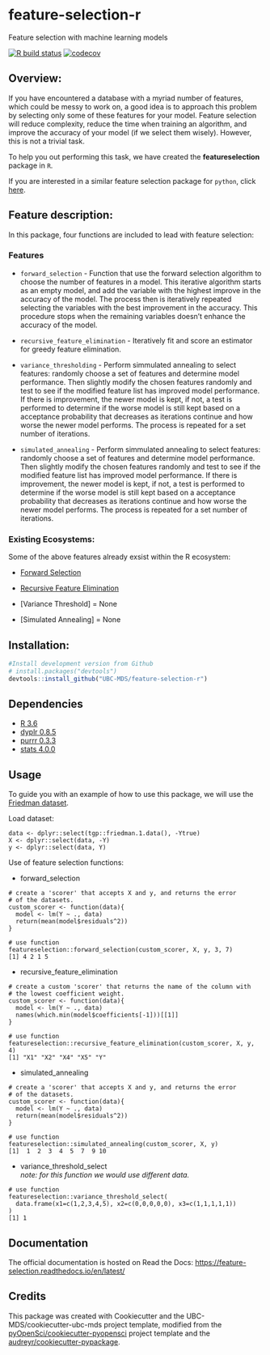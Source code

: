 
<!-- README.md is generated from README.Rmd. Please edit that file -->

# feature-selection-r

Feature selection with machine learning models

<!-- badges: start -->

[![R build
status](https://github.com/UBC-MDS/feature-selection-r/workflows/R-CMD-check/badge.svg)](https://github.com/UBC-MDS/feature-selection-r/actions)
[![codecov](https://codecov.io/gh/UBC-MDS/feature-selection-r/branch/testcheck/graph/badge.svg)](https://codecov.io/gh/UBC-MDS/feature-selection-r)
<!-- badges: end -->

## Overview:

If you have encountered a database with a myriad number of features,
which could be messy to work on, a good idea is to approach this problem
by selecting only some of these features for your model. Feature
selection will reduce complexity, reduce the time when training an
algorithm, and improve the accuracy of your model (if we select them
wisely). However, this is not a trivial task.

To help you out performing this task, we have created the
**featureselection** package in `R`.

If you are interested in a similar feature selection package for
`python`, click
[here](https://github.com/UBC-MDS/feature-selection-python).

## Feature description:

In this package, four functions are included to lead with feature
selection:

### Features

  - `forward_selection` - Function that use the forward selection
    algorithm to choose the number of features in a model. This
    iterative algorithm starts as an empty model, and add the variable
    with the highest improve in the accuracy of the model. The process
    then is iteratively repeated selecting the variables with the best
    improvement in the accuracy. This procedure stops when the remaining
    variables doesn’t enhance the accuracy of the model.

  - `recursive_feature_elimination` - Iteratively fit and score an
    estimator for greedy feature elimination.

  - `variance_thresholding` - Perform simmulated annealing to select
    features: randomly choose a set of features and determine model
    performance. Then slightly modify the chosen features randomly and
    test to see if the modified feature list has improved model
    performance. If there is improvement, the newer model is kept, if
    not, a test is performed to determine if the worse model is still
    kept based on a acceptance probability that decreases as iterations
    continue and how worse the newer model performs. The process is
    repeated for a set number of iterations.

  - `simulated_annealing` - Perform simmulated annealing to select
    features: randomly choose a set of features and determine model
    performance. Then slightly modify the chosen features randomly and
    test to see if the modified feature list has improved model
    performance. If there is improvement, the newer model is kept, if
    not, a test is performed to determine if the worse model is still
    kept based on a acceptance probability that decreases as iterations
    continue and how worse the newer model performs. The process is
    repeated for a set number of iterations.

### Existing Ecosystems:

Some of the above features already exsist within the R ecosystem:

  - [Forward
    Selection](https://www.rdocumentation.org/packages/MXM/versions/0.9.4/topics/Forward%20selection)

  - [Recursive Feature
    Elimination](https://www.rdocumentation.org/packages/caret/versions/6.0-85/topics/rfe)

  - \[Variance Threshold\] = None

  - \[Simulated Annealing\] = None

## Installation:

``` r
#Install development version from Github
# install.packages("devtools")
devtools::install_github("UBC-MDS/feature-selection-r")
```

## Dependencies

  - [R 3.6](https://www.r-project.org/)
  - [dyplr 0.8.5](https://dplyr.tidyverse.org/)
  - [purrr 0.3.3](https://purrr.tidyverse.org/)
  - [stats 4.0.0](https://stat.ethz.ch/R-manual/R-devel/library/stats/html/00Index.html)

## Usage

To guide you with an example of how to use this package, we will use the
[Friedman
dataset](https://www.rdocumentation.org/packages/tgp/versions/2.4-14/topics/friedman.1.data).

Load dataset:

    data <- dplyr::select(tgp::friedman.1.data(), -Ytrue)
    X <- dplyr::select(data, -Y)
    y <- dplyr::select(data, Y)

Use of feature selection functions:

  - forward\_selection

<!-- end list -->

    # create a 'scorer' that accepts X and y, and returns the error
    # of the datasets.
    custom_scorer <- function(data){
      model <- lm(Y ~ ., data)
      return(mean(model$residuals^2))
    }
    
    # use function
    featureselection::forward_selection(custom_scorer, X, y, 3, 7)
    [1] 4 2 1 5

  - recursive\_feature\_elimination

<!-- end list -->

    # create a custom 'scorer' that returns the name of the column with
    # the lowest coefficient weight.
    custom_scorer <- function(data){
      model <- lm(Y ~ ., data)
      names(which.min(model$coefficients[-1]))[[1]]
    }
    
    # use function
    featureselection::recursive_feature_elimination(custom_scorer, X, y, 4)
    [1] "X1" "X2" "X4" "X5" "Y"

  - simulated\_annealing

<!-- end list -->

    # create a 'scorer' that accepts X and y, and returns the error
    # of the datasets.
    custom_scorer <- function(data){
      model <- lm(Y ~ ., data)
      return(mean(model$residuals^2))
    }
    
    # use function
    featureselection::simulated_annealing(custom_scorer, X, y)
    [1]  1  2  3  4  5  7  9 10

  - variance\_threshold\_select  
    *note: for this function we would use different data.*

<!-- end list -->

    # use function
    featureselection::variance_threshold_select(
      data.frame(x1=c(1,2,3,4,5), x2=c(0,0,0,0,0), x3=c(1,1,1,1,1))
    )
    [1] 1

## Documentation

The official documentation is hosted on Read the Docs:
<https://feature-selection.readthedocs.io/en/latest/>

## Credits

This package was created with Cookiecutter and the
UBC-MDS/cookiecutter-ubc-mds project template, modified from the
[pyOpenSci/cookiecutter-pyopensci](https://github.com/pyOpenSci/cookiecutter-pyopensci)
project template and the
[audreyr/cookiecutter-pypackage](https://github.com/audreyr/cookiecutter-pypackage).
